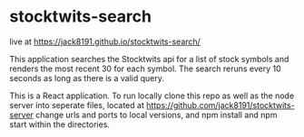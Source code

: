 # stocktwits-search

live at https://jack8191.github.io/stocktwits-search/

This application searches the Stocktwits api for a list of stock symbols and renders the most recent 30 for each symbol.
The search reruns every 10 seconds as long as there is a valid query.

This is a React application. To run locally clone this repo as well as the node server into seperate files, located at https://github.com/jack8191/stocktwits-server
change urls and ports to local versions, and npm install and npm start within the directories.
